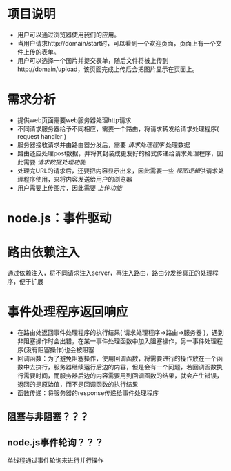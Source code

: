 # 项目说明
- 用户可以通过浏览器使用我们的应用。
- 当用户请求http://domain/start时，可以看到一个欢迎页面，页面上有一个文件上传的表单。
- 用户可以选择一个图片并提交表单，随后文件将被上传到http://domain/upload，该页面完成上传后会把图片显示在页面上。

# 需求分析
- 提供web页面需要web服务器处理http请求
- 不同请求服务器给予不同相应，需要一个路由，将请求转发给请求处理程序( request handler )
- 服务器接收请求并由路由器分发后，需要 *请求处理程序* 处理数据
- 路由还应处理post数据，并将其封装成更友好的格式传递给请求处理程序，因此需要 *请求数据处理功能*
-  处理完URL的请求后，还要把内容显示出来，因此需要一些 *视图逻辑*供请求处理程序使用，来将内容发送给用户的浏览器
-  用户需要上传图片，因此需要 *上传功能*

# node.js：事件驱动
# 路由依赖注入
通过依赖注入，将不同请求注入server，再注入路由，路由分发给真正的处理程序，便于扩展
# 事件处理程序返回响应
- 在路由处返回事件处理程序的执行结果( 请求处理程序->路由->服务器 )，遇到非阻塞操作时会出错，在某一事件处理函数中加入阻塞操作，另一事件处理程序(没有阻塞操作)也会被阻塞
- 回调函数：为了避免阻塞操作，使用回调函数，将需要进行的操作放在一个函数中去执行，服务器继续运行后边的内容，但是会有一个问题，若回调函数执行需要时间，而服务器后边的内容需要用到回调函数的结果，就会产生错误，返回的是原始值，而不是回调函数的执行结果
- 函数传递：将服务器的response传递给事件处理程序

## 阻塞与非阻塞？？？
## node.js事件轮询？？？
单线程通过事件轮询来进行并行操作




